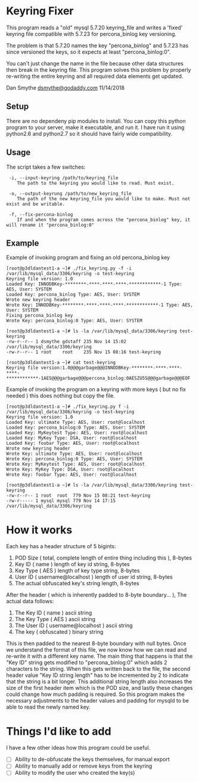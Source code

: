 # Keyring Fixer
This program reads a "old" mysql 5.7.20 keyring_file and writes a 'fixed'
keyring file compatible with 5.7.23 for percona_binlog key versioning.

The problem is that 5.7.20 names the key "percona_binlog" and 5.7.23 has
since versioned the keys, so it expects at least "percona_binlog:0".

You can't just change the name in the file because other data structures
then break in the keyring file. This program solves this problem by
properly re-writing the entire keyring and all required data elements get
updated.

Dan Smythe <dsmythe@godaddy.com> 11/14/2018
## Setup
There are no dependeny pip modules to install. You can copy this python program to your server, make it executable, and run it. I have run it using python2.6 and python2.7 so it should have fairly wide compatibility.
## Usage
The script takes a few switches:
```
 -i, --input-keyring /path/to/keyring_file
    The path to the keyring you would like to read. Must exist.
    
 -o, --output-keyrung /path/to/new_keyring_file
    The path of the new keyring_file you would like to make. Must not exist and be writable.
    
 -f, --fix-percona-binlog
    If and when the program comes across the "percona_binlog" key, it will rename it "percona_binlog:0"
```
## Example
Example of invoking program and fixing an old percona_binlog key
```
[root@p3dldantest1-a ~]# ./fix_keyring.py -f -i /var/lib/mysql_data/3306/keyring -o test-keyring
Keyring file version: 1.0
Loaded Key: INNODBKey-********-****-****-****-************-1 Type: AES, User: SYSTEM
Loaded Key: percona_binlog Type: AES, User: SYSTEM
Wrote new keyring header
Wrote Key: INNODBKey-********-****-****-****-************-1 Type: AES, User: SYSTEM
Fixing percona_binlog key
Wrote Key: percona_binlog:0 Type: AES, User: SYSTEM

[root@p3dldantest1-a ~]# ls -la /var/lib/mysql_data/3306/keyring test-keyring
-rw-r--r-- 1 dsmythe gdstaff 235 Nov 14 15:02 /var/lib/mysql_data/3306/keyring
-rw-r--r-- 1 root    root    235 Nov 15 08:16 test-keyring

[root@p3dldantest1-a ~]# cat test-keyring
Keyring file version:1.0@@@garbage@@@INNODBKey-********-****-****-****-************-1AES@@@garbage@@@percona_binlog:0AESZU5S@@@garbage@@@EOF
```
Example of invoking the program on a keyring with more keys ( but no fix needed ) this does nothing but copy the file.
```
[root@p3dldantest1-a ~]# ./fix_keyring.py f -i /var/lib/mysql_data/3306/keyring -o test-keyring
Keyring file version: 1.0
Loaded Key: ultimate Type: AES, User: root@localhost
Loaded Key: percona_binlog:0 Type: AES, User: SYSTEM
Loaded Key: MyKeytest Type: AES, User: root@localhost
Loaded Key: MyKey Type: DSA, User: root@localhost
Loaded Key: foobar Type: AES, User: root@localhost
Wrote new keyring header
Wrote Key: ultimate Type: AES, User: root@localhost
Wrote Key: percona_binlog:0 Type: AES, User: SYSTEM
Wrote Key: MyKeytest Type: AES, User: root@localhost
Wrote Key: MyKey Type: DSA, User: root@localhost
Wrote Key: foobar Type: AES, User: root@localhost

[root@p3dldantest1-a ~]# ls -la /var/lib/mysql_data/3306/keyring test-keyring
-rw-r--r-- 1 root  root  779 Nov 15 08:21 test-keyring
-rw-r----- 1 mysql mysql 779 Nov 14 17:15 /var/lib/mysql_data/3306/keyring
```

# How it works
Each key has a header structure of 5 bigints:

1. POD Size ( total, complete length of entire thing including this ), 8-bytes
2. Key ID ( name ) length of key id string, 8-bytes
3. Key Type ( AES ) length of key type string, 8-bytes
4. User ID ( username@localhost ) length of user id string, 8-bytes
5. The actual obfuscated key's string length, 8-bytes

After the header ( which is inherently padded to 8-byte boundary... ), The actual data follows:

1. The Key ID ( name ) ascii string
2. The Key Type ( AES ) ascii string
3. The User ID ( username@localhost ) ascii string
4. The key ( obfuscated ) binary string

This is then padded to the nearest 8-byte boundary with null bytes. Once we understand the format of this file, we now know how we can read and re-write it with a different key name. The main thing that happens is that the "Key ID" string gets modified to "percona_binlog:0" which adds 2 characters to the string. When this gets written back to the file, the second header value "Key ID string length" has to be incremented by 2 to indicate that the string is a bit longer. This additional string length also increases the size of the first header item which is the POD size, and lastly these changes could change how much padding is required. So this program makes the necessary adjustments to the header values and padding for mysqld to be able to read the newly named key.

# Things I'd like to add
I have a few other ideas how this program could be useful. 
- [ ] Ability to de-obfuscate the keys themselves, for manual export
- [ ] Ability to manually add or remove keys from the keyring
- [ ] Ability to modify the user who created the key(s)
